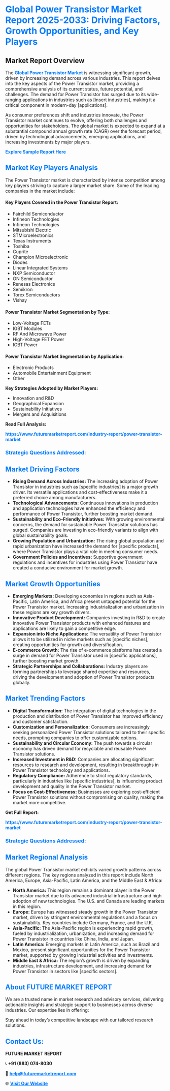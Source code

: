 <h1 style="color: #007BFF;">Global Power Transistor Market Report 2025-2033: Driving Factors, Growth Opportunities, and Key Players</h1>

<section id="overview">
<h2>Market Report Overview</h2>
<p>The <a href="https://www.futuremarketreport.com/industry-report/power-transistor-market" style="color: #007BFF; text-decoration: none;"><strong>Global Power Transistor Market</strong></a> is witnessing significant growth, driven by increasing demand across various industries. This report delves into the key aspects of the Power Transistor market, providing a comprehensive analysis of its current status, future potential, and challenges. The demand for Power Transistor has surged due to its wide-ranging applications in industries such as [insert industries], making it a critical component in modern-day [applications].</p>
<p>As consumer preferences shift and industries innovate, the Power Transistor market continues to evolve, offering both challenges and opportunities for stakeholders. The global market is expected to expand at a substantial compound annual growth rate (CAGR) over the forecast period, driven by technological advancements, emerging applications, and increasing investments by major players.</p>
</section>

<section id="overview">
<p><a href="https://www.futuremarketreport.com/request-sample/reportId=51093" style="color: #007BFF; text-decoration: none;"><strong>Explore Sample Report Here</strong></a></p>
</section>

<section id="key-players">
<h2 style="color: #007BFF;">Market Key Players Analysis</h2>
<p>The Power Transistor market is characterized by intense competition among key players striving to capture a larger market share. Some of the leading companies in the market include:</p>
<h4>Key Players Covered in the Power Transistor Report:</h4>
<ul><li>Fairchild Semiconductor</li><li>Infineon Technologies</li><li>Infineon Technologies</li><li>Mitsubishi Electric</li><li>STMicroelectronics</li><li>Texas Instruments</li><li>Toshiba</li><li>Cuprite</li><li>Champion Microelectronic</li><li>Diodes</li><li>Linear Integrated Systems</li><li>NXP Semiconductor</li><li>ON Semiconductor</li><li>Renesas Electronics</li><li>Semikron</li><li>Torex Semiconductors</li><li>Vishay</li></ul>
<h4>Power Transistor Market Segmentation by Type:</h4>
<ul><li>Low-Voltage FETs</li><li>IGBT Modules</li><li>RF And Microwave Power</li><li>High-Voltage FET Power</li><li>IGBT Power</li></ul>

<h4>Power Transistor Market Segmentation by Application:</h4>
<ul><li>Electronic Products</li><li>Automobile Entertainment Equipment</li><li>Other</li></ul>
<p><strong>Key Strategies Adopted by Market Players:</strong></p>
<ul>
<li>Innovation and R&D</li>
<li>Geographical Expansion</li>
<li>Sustainability Initiatives</li>
<li>Mergers and Acquisitions</li>
</ul>
</section>

<section>
<p><strong>Read Full Analysis: </strong></p><a href="https://www.futuremarketreport.com/industry-report/power-transistor-market" style="color: #007BFF; text-decoration: none;"><strong>https://www.futuremarketreport.com/industry-report/power-transistor-market</strong></a>
<h3 style="color: #007BFF;">Strategic Questions Addressed:</h3>
</section>

<section id="driving-factors">
<h2 style="color: #007BFF;">Market Driving Factors</h2>
<ul>
<li><strong>Rising Demand Across Industries:</strong> The increasing adoption of Power Transistor in industries such as [specific industries] is a major growth driver. Its versatile applications and cost-effectiveness make it a preferred choice among manufacturers.</li>
<li><strong>Technological Advancements:</strong> Continuous innovations in production and application technologies have enhanced the efficiency and performance of Power Transistor, further boosting market demand.</li>
<li><strong>Sustainability and Eco-Friendly Initiatives:</strong> With growing environmental concerns, the demand for sustainable Power Transistor solutions has surged. Companies are investing in eco-friendly variants to align with global sustainability goals.</li>
<li><strong>Growing Population and Urbanization:</strong> The rising global population and rapid urbanization have increased the demand for [specific products], where Power Transistor plays a vital role in meeting consumer needs.</li>
<li><strong>Government Policies and Incentives:</strong> Supportive government regulations and incentives for industries using Power Transistor have created a conducive environment for market growth.</li>
</ul>
</section>

<section id="growth-opportunities">
<h2 style="color: #007BFF;">Market Growth Opportunities</h2>
<ul>
<li><strong>Emerging Markets:</strong> Developing economies in regions such as Asia-Pacific, Latin America, and Africa present untapped potential for the Power Transistor market. Increasing industrialization and urbanization in these regions are key growth drivers.</li>
<li><strong>Innovative Product Development:</strong> Companies investing in R&D to create innovative Power Transistor products with enhanced features and applications are likely to gain a competitive edge.</li>
<li><strong>Expansion into Niche Applications:</strong> The versatility of Power Transistor allows it to be utilized in niche markets such as [specific niches], creating opportunities for growth and diversification.</li>
<li><strong>E-commerce Growth:</strong> The rise of e-commerce platforms has created a surge in demand for Power Transistor used in [specific applications], further boosting market growth.</li>
<li><strong>Strategic Partnerships and Collaborations:</strong> Industry players are forming partnerships to leverage shared expertise and resources, driving the development and adoption of Power Transistor products globally.</li>
</ul>
</section>

<section id="trending-factors">
<h2 style="color: #007BFF;">Market Trending Factors</h2>
<ul>
<li><strong>Digital Transformation:</strong> The integration of digital technologies in the production and distribution of Power Transistor has improved efficiency and customer satisfaction.</li>
<li><strong>Customization and Personalization:</strong> Consumers are increasingly seeking personalized Power Transistor solutions tailored to their specific needs, prompting companies to offer customizable options.</li>
<li><strong>Sustainability and Circular Economy:</strong> The push towards a circular economy has driven demand for recyclable and reusable Power Transistor solutions.</li>
<li><strong>Increased Investment in R&D:</strong> Companies are allocating significant resources to research and development, resulting in breakthroughs in Power Transistor technology and applications.</li>
<li><strong>Regulatory Compliance:</strong> Adherence to strict regulatory standards, particularly in industries like [specific industries], is influencing product development and quality in the Power Transistor market.</li>
<li><strong>Focus on Cost-Effectiveness:</strong> Businesses are exploring cost-efficient Power Transistor solutions without compromising on quality, making the market more competitive.</li>
</ul>
</section>

<section>
<p><strong>Get Full Report: </strong></p><a href="https://www.futuremarketreport.com/industry-report/power-transistor-market" style="color: #007BFF; text-decoration: none;"><strong>https://www.futuremarketreport.com/industry-report/power-transistor-market</strong></a>
<h3 style="color: #007BFF;">Strategic Questions Addressed:</h3>
</section>


<section id="regional-analysis">
<h2 style="color: #007BFF;">Market Regional Analysis</h2>
<p>The global Power Transistor market exhibits varied growth patterns across different regions. The key regions analyzed in this report include North America, Europe, Asia-Pacific, Latin America, and the Middle East & Africa:</p>
<ul>
<li><strong>North America:</strong> This region remains a dominant player in the Power Transistor market due to its advanced industrial infrastructure and high adoption of new technologies. The U.S. and Canada are leading markets in this region.</li>
<li><strong>Europe:</strong> Europe has witnessed steady growth in the Power Transistor market, driven by stringent environmental regulations and a focus on sustainability. Key countries include Germany, France, and the U.K.</li>
<li><strong>Asia-Pacific:</strong> The Asia-Pacific region is experiencing rapid growth, fueled by industrialization, urbanization, and increasing demand for Power Transistor in countries like China, India, and Japan.</li>
<li><strong>Latin America:</strong> Emerging markets in Latin America, such as Brazil and Mexico, present significant opportunities for the Power Transistor market, supported by growing industrial activities and investments.</li>
<li><strong>Middle East & Africa:</strong> The region’s growth is driven by expanding industries, infrastructure development, and increasing demand for Power Transistor in sectors like [specific sectors].</li>
</ul>
</section>

<footer>
<h2 style="color: #007BFF;">About FUTURE MARKET REPORT</h2>
<p>We are a trusted name in market research and advisory services, delivering actionable insights and strategic support to businesses across diverse industries. Our expertise lies in offering:</p>

<p>Stay ahead in today’s competitive landscape with our tailored research solutions.</p>

<h2 style="color: #007BFF;">Contact Us:</h2>
<p><strong>FUTURE MARKET REPORT</strong></p>
<p>📞 <strong>+91 (883) 074-8030</strong></p>
<p>📧 <strong><a href="mailto:help@futuremarketreport.com" style="color: #007BFF;">help@futuremarketreport.com</a></strong></p>
<p>🌐 <strong><a href="https://www.futuremarketreport.com/" style="color: #007BFF;">Visit Our Website</a></strong></p>
</footer>
